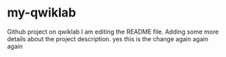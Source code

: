 # my-qwiklab
Github project on qwiklab
I am editing the README file. Adding some more details about the project description.
yes this is the change again again again
